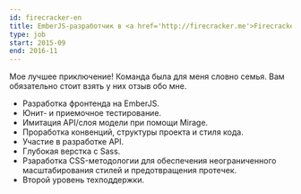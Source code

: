 ```yaml
---
id: firecracker-en
title: EmberJS-разработчик в <a href='http://firecracker.me'>Firecracker.me</a>, США
type: job
start: 2015-09
end: 2016-11
---
```


Мое лучшее приключение! Команда была для меня словно семья. Вам обязательно стоит взять у них отзыв обо мне.

*   Разработка фронтенда на EmberJS.
*   Юнит- и приемочное тестирование.
*   Имитация API/слоя модели при помощи Mirage.
*   Проработка конвенций, структуры проекта и стиля кода.
*   Участие в разработке API.
*   Глубокая верстка с Sass.
*   Рзаработка CSS-методологии для обеспечения неограниченного масштабирования стилей и предотвращения протечек.
*   Второй уровень техподдержки.
